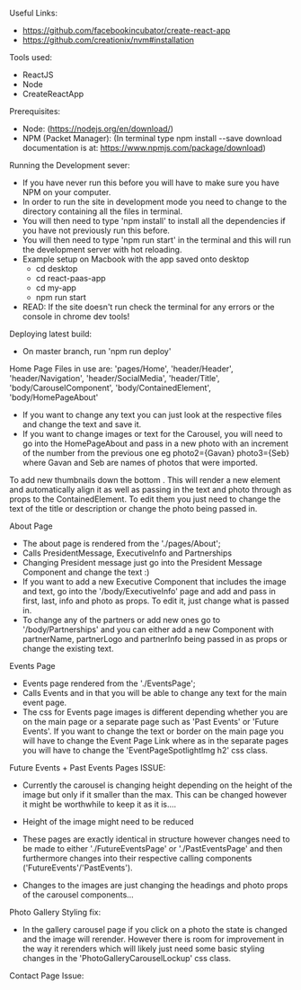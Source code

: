 Useful Links:
- https://github.com/facebookincubator/create-react-app
- https://github.com/creationix/nvm#installation

Tools used:
 - ReactJS
 - Node
 - CreateReactApp

 Prerequisites:
 - Node: (https://nodejs.org/en/download/)
 - NPM (Packet Manager): (In terminal type npm install --save download documentation is at: https://www.npmjs.com/package/download)
 

Running the Development sever:
- If you have never run this before you will have to make sure you have NPM on your computer.
- In order to run the site in development mode you need to change to the directory containing all the files in terminal.
- You will then need to type 'npm install' to install all the dependencies if you have not previously run this before.
- You will then need to type 'npm run start' in the terminal and this will run the development server with hot reloading.
- Example setup on Macbook with the app saved onto desktop
  - cd desktop
  - cd react-paas-app
  - cd my-app
  - npm run start
- READ: If the site doesn't run check the terminal for any errors or the console in chrome dev tools!

Deploying latest build:
- On master branch, run 'npm run deploy'

Home Page
Files in use are: 'pages/Home',
 'header/Header', 'header/Navigation', 'header/SocialMedia', 'header/Title',
 'body/CarouselComponent', 'body/ContainedElement', 'body/HomePageAbout'

- If you want to change any text you can just look at the respective files and change the text and save it.
- If you want to change images or text for the Carousel, you will need to go into the HomePageAbout and pass in a new photo with an increment of the number from the previous one eg photo2={Gavan} photo3={Seb} where Gavan and Seb are names of photos that were imported.

To add new thumbnails down the bottom <Col><ContainedElement photo={Example} title="Example" description="Example"/></Col>. This will render a new element and automatically align it as well as passing in the text and photo through as props to the ContainedElement. To edit them you just need to change the text of the title or description or change the photo being passed in.

About Page
- The about page is rendered from the './pages/About';
- Calls PresidentMessage, ExecutiveInfo and Partnerships
- Changing President message just go into the President Message Component and change the text :)
- If you want to add a new Executive Component that includes the image and text, go into the '/body/ExecutiveInfo' page and add <Col md={2}><PersonalDetails /></Col> and pass in first, last, info and photo as props. To edit it, just change what is passed in.
- To change any of the partners or add new ones go to '/body/Partnerships' and you can either add a new <PartnershipDetails /> Component with partnerName, partnerLogo and partnerInfo being passed in as props or change the existing text.

Events Page
- Events page rendered from the './EventsPage';
- Calls Events and in that you will be able to change any text for the main event page.
- The css for Events page images is different depending whether you are on the main page or a separate page such as 'Past Events' or 'Future Events'. If you want to change the text or border on the main page you will have to change the Event Page Link where as in the separate pages you will have to change the 'EventPageSpotlightImg h2' css class.


Future Events + Past Events Pages
ISSUE:
- Currently the carousel is changing height depending on the height of the image but only if it smaller than the max. This can be changed
 however it might be worthwhile to keep it as it is....
- Height of the image might need to be reduced


- These pages are exactly identical in structure however changes need to be made to either './FutureEventsPage' or './PastEventsPage'
 and then furthermore changes into their respective calling components ('FutureEvents'/'PastEvents').
- Changes to the images are just changing the headings and photo props of the carousel components...


Photo Gallery
Styling fix:
- In the gallery carousel page if you click on a photo the state is changed and the image will rerender. However there is room for
 improvement in the way it rerenders which will likely just need some  basic styling changes in the 'PhotoGalleryCarouselLockup' css class.

Contact Page
Issue:
